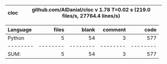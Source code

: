 cloc|github.com/AlDanial/cloc v 1.78  T=0.02 s (219.0 files/s, 27764.4 lines/s)
--- | ---

Language|files|blank|comment|code
:-------|-------:|-------:|-------:|-------:
Python|5|54|3|577
--------|--------|--------|--------|--------
SUM:|5|54|3|577
